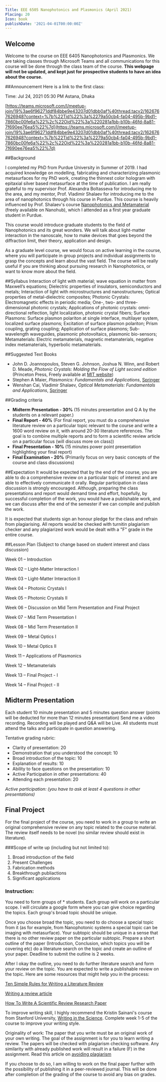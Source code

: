 ```yaml
---
Title: EEE 6505 Nanophotonics and Plasmonics (April 2021)
Placing: 20
Icon: book
publishDate: '2021-04-01T00:00:00Z' 
---
```


## Welcome

Welcome to the course on EEE 6405 Nanophotonics and Plasmonics. We are taking classes through Microsoft Teams and all communications for this course will be done through the class team of the course. **This webpage will not be updated, and kept just for prospective students to have an idea about the course.**  

##Announcement
Here is a link to the first class:

Time: Jul 24, 2021 05:30 PM Astana, Dhaka

[https://teams.microsoft.com/l/meetup-join/19%3ae6f96271ddf84bbe9e43207d01dbb0af%40thread.tacv2/1626767626948?context=%7b%22Tid%22%3a%2279a50cb4-fa04-495b-9bd1-7860bc00fe6a%22%2c%22Oid%22%3a%220281a1bb-b10b-46fd-8a81-7f690ee76ea5%22%7d](https://teams.microsoft.com/l/meetup-join/19%3ae6f96271ddf84bbe9e43207d01dbb0af%40thread.tacv2/1626767626948?context=%7b%22Tid%22%3a%2279a50cb4-fa04-495b-9bd1-7860bc00fe6a%22%2c%22Oid%22%3a%220281a1bb-b10b-46fd-8a81-7f690ee76ea5%22%7d)


##Background

I completed my PhD from Purdue University in Summer of 2019. I had acquired knowledge on modelling, fabricating and characterizing plasmonic metasurfaces for my PhD work, creating the thinnest color hologram with epitaxial silver based metasurface at the time of publication. I am really grateful to my supervisor Prof. Alexandra Boltasseva for introducing me to the area, and my mentor, Prof. Vladimir Shalaev for introducing me to the area of nanophotonics through his course in Purdue. This course is heavily influenced by Prof. Shalaev's course [Nanophotonics and Metamaterial](https://nanohub.org/resources/19272) (freely available on Nanohub), which I attended as a first year graduate student in Purdue. 

This course would introduce graduate students to the field of Nanophotonics and its great wonders. We will talk about light-matter interaction in the nanoscale, how to make devices that goes beyond the diffraction limit, their theory, application and design. 

As a graduate level course, we would focus on active learning in the course, where you will participate in group projects and individual assignments to grasp the concepts and learn about the vast field. The course will be really useful if you are thinking about pursuing research in Nanophotonics, or want to know more about the field.  

##Syllabus
Interaction of light with material; wave equation in matter from Maxwell’s equations; Dielectric properties of insulators, semiconductors and metals; Interaction of light with microstructures and nanostructures; Optical properties of metal-dielectric composites; Photonic Crystals: Electromagnetic effects in periodic media; One-, two- and three-dimensional photonic crystals; Applications of photonic crystals: omni-directional reflection, light localization, photonic crystal fibers; Surface Plasmons: Surface plasmon polariton at single interface, multilayer system, localized surface plasmons; Excitation of surface plasmon polariton; Prism coupling, grating coupling; Application of surface plasmons; Sub-wavelength waveguides, plasmonic photovoltaics, plasmonic bio-sensors; Metamaterials: Electric metamaterials, magnetic metamaterials, negative index metamaterials, hyperbolic metamaterials.  

##Suggested Text Books 

* John D. Joannopoulos, Steven G. Johnson, Joshua N. Winn, and Robert D. Meade, _Photonic Crystals: Molding the Flow of Light second edition_ (Princeton Press, Freely available at [MIT website](http://ab-initio.mit.edu/book/)) 
* Stephen A Maier, _Plasmonics: Fundamentals and Applications_, [Springer](https://link.springer.com/book/10.1007/0-387-37825-1)
* Wenshan Cai, Vladimir Shalaev, _Optical Metamaterials: Fundamentals and Applications_, [Springer](https://www.springer.com/gp/book/9781441911506)

##Grading criteria
* **Midterm Presentation - 30%** (15 minutes presentation and Q A by the students on a relevant paper.)
* **Final Report - 40%** (For final report, you must do a comprehensive literature review on a particular topic relevant to the course and write a 1600 word review on it, with around 20-30 literature references. The goal is to combine multiple reports and to form a scientific review article on a particular focus (will discuss more on class))
* **Final Presentation - 10%** (15 minutes power point presentation highlighting your final report)
* **Final Examination - 20%** (Primarily focus on very basic concepts of the course and class discussions)

##Expectation
It would be expected that by the end of the course, you are able to do a comprehensive review on a particular topic of interest and are able to effectively communicate it orally. Regular participation in class discussion is strongly encouraged. Although, preparing the class presentations and report would demand time and effort, hopefully, by successful completion of the work, you would have a publishable work, and we can discuss after the end of the semester if we can compile and publish the work.

It is expected that students sign an honour pledge for the class and refrain from plagiarising. All reports would be checked with turnitin plagiarism checker and any plagiarized work would be dealt with a "F" grade in the entire course. 

##Lesson Plan 
(Subject to change based on student interest and class discussion) 

Week 01 – Introduction  

Week 02 – Light-Matter Interaction I 

Week 03 – Light-Matter Interaction II  

Week 04 – Photonic Crystals I 

Week 05 – Photonic Crystals II    

Week 06 – Discussion on Mid Term Presentation and Final Project 

Week 07 – Mid Term Presentation I  

Week 08 – Mid Term Presentation II  

Week 09 – Metal Optics I  

Week 10 – Metal Optics II 

Week 11 – Applications of Plasmonics 

Week 12 – Metamaterials  

Week 13 – Final Project - I 

Week 14 – Final Project - II 

## Midterm Presentation
Each student 10 minute presentation and 5 minutes question answer (points will be deducted for more than 12 minutes presentation)
Send me a video recording. Recording will be played and Q&A will be Live.
All students must attend the talks and participate in question answering.

Tentative grading rubric:
* Clarity of presentation: 20
* Demonstration that you understood the concept: 10
* Broad introduction of the topic: 10
* Explanation of results: 10
* Ability to face questions on the presentation: 10
* Active Participation in other presentations: 40
* Attending each presentation: 20

_Active participation: (you have to ask at least 4 questions in other presentations)_

## Final Project
For the final project of the course, you need to work in a group to write an original comprehensive review on any topic related to the course material. The review itself needs to be novel (no similar review should exist in literature).

###Scope of write up (including but not limited to):
1. Broad introduction of the field
2. Present Challenges
3. Fabrication methods
4. Breakthrough publiactions
5. Significant applications

### Instruction:
You need to form groups of * students. Each group will work on a particular scope. I will circulate a google form where you can give choice regarding the topics. Each group's broad topic should be unique.

Once you choose broad the topic, you need to do choose a special topic from it (as for example, from Nanophotonic systems a special topic can be imaging with metasurface). Your subtopic should be unique in a sense that there is no other review paper on the particular subtopic. Prepare a short outline of the paper (Introduction, Conclusion, which topics you will be covering etc) do a literature search on the topic and create an outline of your paper. Deadline to submit the outline is 2 weeks. 

After I okay the outline, you need to do further literature search and form your review on the topic. You are expected to write a publishable review on the topic.  Here are some resources that might help you in the process:

[Ten Simple Rules for Writing a Literature Review](https://www.ncbi.nlm.nih.gov/pmc/articles/PMC3715443/)

[Writing a review article](https://authorservices.taylorandfrancis.com/writing-a-review-article/)

[How To Write A Scientific Review Research Paper](https://www.forbes.com/sites/quora/2018/04/06/how-to-write-a-scientific-review-research-paper/#6d6694076c1b)

To improve writing skill, I highly recommend the Kristin Sainani's course from Stanford University, [Writing in the Science](https://www.coursera.org/learn/sciwrite/home/welcome). Complete week 1-5 of the course to improve your writing style. 

Originality of work: The paper that you write must be an original work of your own writing. The goal of the assignment is for you to learn writing a review. The papers will be checked with plagiarism checking software. Any similarity with already published work will result in a failure (F) in the assignment. Read this article on [avoiding plagiarism](https://www.plagiarism.org/article/preventing-plagiarism-when-writing)

If you choose to do so, I am willing to work on the final paper further with the possibility of publishing it in a peer-reviewed journal. This will be done after completion of the grading of the course to avoid any bias on grades.
